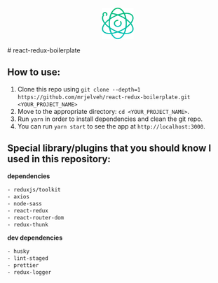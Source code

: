 <p align="center">
    <img src="https://raw.githubusercontent.com/mrjelveh/react-redux-boilerplate/eeab0610ba256d23938dbdba963b7c8b80c16953/src/assets/img/logo.svg" alt="react-redux-boilerplate logo" width="72" height="72" />
<p>
# react-redux-boilerplate

## How to use:

1.  Clone this repo using `git clone --depth=1 https://github.com/mrjelveh/react-redux-boilerplate.git <YOUR_PROJECT_NAME>`
2.  Move to the appropriate directory: `cd <YOUR_PROJECT_NAME>`.<br />
3.  Run `yarn` in order to install dependencies and clean the git repo.<br />
4.  You can run `yarn start` to see the app at `http://localhost:3000`.


## Special library/plugins that you should know I used in this repository:
**dependencies**
```
- reduxjs/toolkit
- axios
- node-sass
- react-redux
- react-router-dom
- redux-thunk
```
**dev dependencies**
```
- husky
- lint-staged
- prettier
- redux-logger
```
